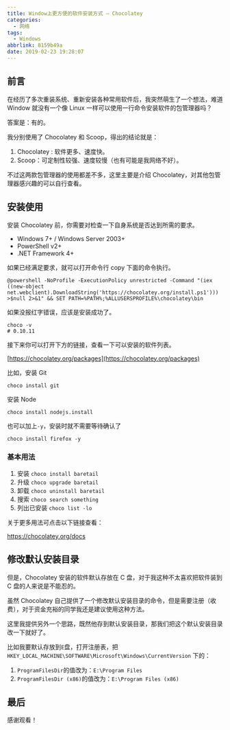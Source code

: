 ```yaml
---
title: Window上更方便的软件安装方式 — Chocolatey
categories:
  - 网络
tags:
  - Windows
abbrlink: 8159b49a
date: 2019-02-23 19:28:07
---
```


## 前言

在经历了多次重装系统、重新安装各种常用软件后，我突然萌生了一个想法，难道 Window 就没有一个像 Linux 一样可以使用一行命令安装软件的包管理器吗？

答案是：有的。

我分别使用了 Chocolatey 和 Scoop，得出的结论就是：

1. Chocolatey : 软件更多、速度快。
2. Scoop：可定制性较强、速度较慢（也有可能是我网络不好）。

不过这两款包管理器的使用都差不多，这里主要是介绍 Chocolatey，对其他包管理器感兴趣的可以自行查看。

## 安装使用

安装 Chocolatey 前，你需要对检查一下自身系统是否达到所需的要求。

- Windows 7+ / Windows Server 2003+
- PowerShell v2+
- .NET Framework 4+

如果已经满足要求，就可以打开命令行 copy 下面的命令执行。

```shell
@powershell -NoProfile -ExecutionPolicy unrestricted -Command "(iex ((new-object net.webclient).DownloadString('https://chocolatey.org/install.ps1'))) >$null 2>&1" && SET PATH=%PATH%;%ALLUSERSPROFILE%\chocolatey\bin
```

如果没报红字错误，应该是安装成功了。

```shell
choco -v
# 0.10.11
```

接下来你可以打开下方的链接，查看一下可以安装的软件列表。

[https://chocolatey.org/packages](https://chocolatey.org/packages)

比如，安装 Git

```shell
choco install git
```

安装 Node

```shell
choco install nodejs.install
```

也可以加上`-y`，安装时就不需要等待确认了

```shell
choco install firefox -y
```

### 基本用法

1. 安装 `choco install baretail`
2. 升级 `choco upgrade baretail`
3. 卸载 `choco uninstall baretail`
4. 搜索 `choco search something`
5. 列出已安装 `choco list -lo`

关于更多用法可点击以下链接查看：

https://chocolatey.org/docs

## 修改默认安装目录

但是，Chocolatey 安装的软件默认存放在 C 盘，对于我这种不太喜欢把软件装到 C 盘的人来说是不能忍的。

虽然 Chocolatey 自己提供了一个修改默认安装目录的命令，但是需要注册（收费），对于资金充裕的同学我还是建议使用这种方法。

这里我提供另外一个思路，既然他存到默认安装目录，那我们把这个默认安装目录改一下就好了。

比如我要默认存放到`E`盘，打开注册表，把 `HKEY_LOCAL_MACHINE\SOFTWARE\Microsoft\Windows\CurrentVersion` 下的：

1. `ProgramFilesDir`的值改为：`E:\Program Files`
2. `ProgramFilesDir (x86)`的值改为：`E:\Program Files (x86)`

## 最后

感谢观看！

